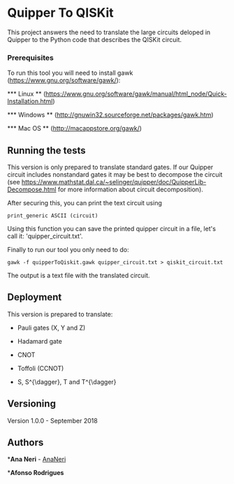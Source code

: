 # Quipper To QISKit


This project answers the need to translate the large circuits deloped in Quipper to the Python code that describes the QISKit circuit. 



### Prerequisites


To run this tool you will need to install gawk (https://www.gnu.org/software/gawk/):

*** Linux **  (https://www.gnu.org/software/gawk/manual/html_node/Quick-Installation.html)

*** Windows ** (http://gnuwin32.sourceforge.net/packages/gawk.htm) 

*** Mac OS ** (http://macappstore.org/gawk/)



## Running the tests


This version is only prepared to translate standard gates. 
If our Quipper circuit includes nonstandard gates it may be best to decompose the circuit (see https://www.mathstat.dal.ca/~selinger/quipper/doc/QuipperLib-Decompose.html for more information about circuit decomposition).


After securing this, you can print the text circuit using 


```
print_generic ASCII (circuit) 
```


Using this function you can save the printed quipper circuit in a file, let's call it: 'quipper_circuit.txt'.


Finally to run our tool you only need to do:


```
gawk -f quipperToQiskit.gawk quipper_circuit.txt > qiskit_circuit.txt
```


The output is a text file with the translated circuit.



## Deployment

This version is prepared to translate:

* Pauli gates (X, Y and Z)

* Hadamard gate

* CNOT

* Toffoli (CCNOT)

* S, S^{\dagger}, T and T^{\dagger}



## Versioning

Version 1.0.0 - September 2018


## Authors

***Ana Neri** - [AnaNeri](https://github.com/AnaNeri)

***Afonso Rodrigues** 
